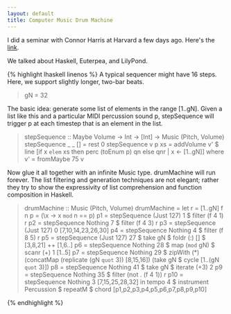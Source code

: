 ```yaml
---
layout: default
title: Computer Music Drum Machine
---
```

I did a seminar with Connor Harris at Harvard a few days ago. Here's the [link](https://manual.cs50.net/seminars/).

We talked about Haskell, Euterpea, and LilyPond.

{% highlight lhaskell linenos %}
A typical sequencer might have 16 steps. Here, we support slightly longer,
two-bar beats.

> gN = 32

The basic idea: generate some list of elements in the range [1..gN]. Given a
list like this and a particular MIDI percussion sound p, stepSequence will
trigger p at each timestep that is an element in the list.

> stepSequence :: Maybe Volume -> Int -> [Int] -> Music (Pitch, Volume)
> stepSequence _ _ [] = rest 0
> stepSequence v p xs = addVolume v' $ line [if x `elem` xs then perc (toEnum p) qn else qnr | x <- [1..gN]]
>	where v' = fromMaybe 75 v

Now glue it all together with an infinite Music type. drumMachine will run
forever. The list filtering and generation techniques are not elegant; rather
they try to show the expressivity of list comprehension and function
composition in Haskell.

> drumMachine :: Music (Pitch, Volume)
> drumMachine = let r = [1..gN]
>                   f n p = (\x -> x `mod` n == p)
>                   p1 = stepSequence (Just 127) 1 $ filter (f 4 1) r
>                   p2 = stepSequence Nothing 7 $ filter (f 4 3) r
>                   p3 = stepSequence (Just 127) 0 [7,10,14,23,26,30]
>                   p4 = stepSequence Nothing 4 $ filter (f 8 5) r
>                   p5 = stepSequence (Just 127) 27 $ take gN $ foldr (:) [] $ [3,8,21] ++ [1,6..]
>                   p6 = stepSequence Nothing 28 $ map (`mod` gN) $ scanr (+) 1 [1..5]
>                   p7 = stepSequence Nothing 29 $ zipWith (*) 
>						(concatMap (replicate (gN `quot` 3)) [8,15,16])
>						(take gN $ cycle [1..(gN `quot` 3)])
>                   p8 = stepSequence Nothing 41 $ take gN $ iterate (+3) 2
>                   p9 = stepSequence Nothing 35 $ filter (not . (f 4 1)) r
>                   p10 = stepSequence Nothing 3 [7,15,25,28,32]
>               in tempo 4 $ instrument Percussion $ repeatM $ chord [p1,p2,p3,p4,p5,p6,p7,p8,p9,p10]

{% endhighlight %}
